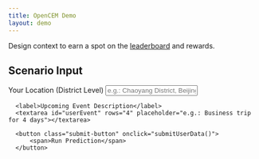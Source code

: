 ```yaml
---
title: OpenCEM Demo
layout: demo
---
```


  Design context to earn a spot on the [leaderboard](/leaderboard.html) and rewards.

  <!-- User Input Section -->
  <div class="input-section">
      <h2>Scenario Input</h2>
      <label>Your Location (District Level)</label>
      <input type="text" id="userLocation" placeholder="e.g.: Chaoyang District, Beijing">
      
      <label>Upcoming Event Description</label>
      <textarea id="userEvent" rows="4" placeholder="e.g.: Business trip for 4 days"></textarea>

      <button class="submit-button" onclick="submitUserData()">
          <span>Run Prediction</span>
      </button>
  </div>
  <!-- Results Display -->
  <div class="results-section" id="results" style="display: none;">
      <h2>Prediction Results</h2>
      <p id="predictionText"></p>
      
      <div class="data-grid">
          <!-- Weather Card -->
          <div class="chart-card">
              <h3>Real-time Weather</h3>
              <div class="canvas-container">
                  <canvas id="weatherChart"></canvas>
              </div>
              <div class="weather-stats">
                  <span id="currentTemp"></span>
                  <span id="humidity"></span>
                  <span id="windSpeed"></span>
              </div>
          </div>

          <!-- Energy Mix Card -->
          <div class="chart-card">
              <h3>Energy Consumption</h3>
              <div class="canvas-container">
                  <canvas id="energyPieChart"></canvas>
              </div>
          </div>

          <!-- Usage Trend Card -->
          <div class="chart-card" style="grid-column: span 2">
              <h3>Power Usage Trend</h3>
              <div class="canvas-container">
                  <canvas id="usageTrendChart"></canvas>
              </div>
          </div>

          <!-- Efficiency Card -->
          <div class="chart-card">
              <h3>AC Efficiency</h3>
              <div class="gauge-container">
                  <canvas id="efficiencyGauge"></canvas>
                  <div class="gauge-label">COP: <span id="copValue"></span></div>
              </div>
          </div>
      </div>
  </div>

  <!-- Feedback Section -->
  <div class="feedback-section" id="feedback" style="display: none;">
      <h2>Model Feedback</h2>
      
      <label>Prediction Accuracy Assessment</label>
      <select id="accuracy">
          <option value="accurate">Closely Matches Actuals (±5%)</option>
          <option value="partial">Partially Accurate (±10%)</option>
          <option value="inaccurate">Significant Deviation (>15%)</option>
      </select>

      <div class="feedback-details-grid">
          <div>
              <label>Primary Discrepancy Area</label>
              <select id="errorType">
                  <option value="load">Load Magnitude</option>
                  <option value="timing">Peak Timing</option>
                  <option value="duration">Event Duration</option>
                  <option value="other">Other Factors</option>
              </select>
          </div>
          <div>
              <label>Observed Value</label>
              <input type="number" id="observedValue" placeholder="Actual consumption (kWh)">
          </div>
      </div>

      <label>Detailed Variance Report</label>
      <textarea id="correctPrediction" rows="6" 
          placeholder="Please include:
- Measurement methodology
- Time period of observation
- Any external influencing factors
- Suggested model adjustments"></textarea>

      <button class="submit-button" onclick="submitFeedback()">
          <span>Submit Performance Feedback</span>
      </button>
  </div>
